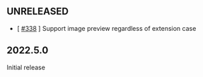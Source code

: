 UNRELEASED
----------

* [ [#338](https://github.com/digitalfabrik/lunes-cms/issues/338) ] Support image preview regardless of extension case


2022.5.0
--------

Initial release
